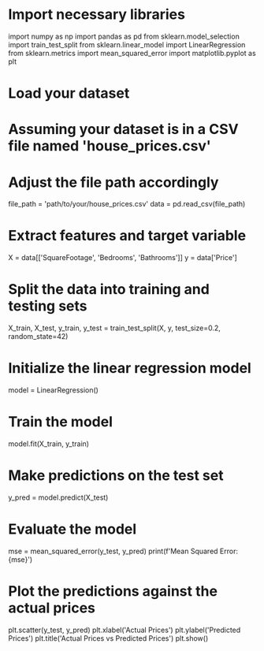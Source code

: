 # Import necessary libraries
import numpy as np
import pandas as pd
from sklearn.model_selection import train_test_split
from sklearn.linear_model import LinearRegression
from sklearn.metrics import mean_squared_error
import matplotlib.pyplot as plt

# Load your dataset
# Assuming your dataset is in a CSV file named 'house_prices.csv'
# Adjust the file path accordingly
file_path = 'path/to/your/house_prices.csv'
data = pd.read_csv(file_path)

# Extract features and target variable
X = data[['SquareFootage', 'Bedrooms', 'Bathrooms']]
y = data['Price']

# Split the data into training and testing sets
X_train, X_test, y_train, y_test = train_test_split(X, y, test_size=0.2, random_state=42)

# Initialize the linear regression model
model = LinearRegression()

# Train the model
model.fit(X_train, y_train)

# Make predictions on the test set
y_pred = model.predict(X_test)

# Evaluate the model
mse = mean_squared_error(y_test, y_pred)
print(f'Mean Squared Error: {mse}')

# Plot the predictions against the actual prices
plt.scatter(y_test, y_pred)
plt.xlabel('Actual Prices')
plt.ylabel('Predicted Prices')
plt.title('Actual Prices vs Predicted Prices')
plt.show()
